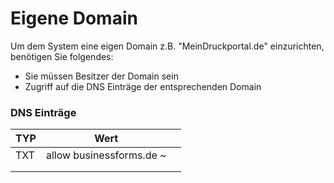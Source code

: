 # Eigene Domain

Um dem System eine eigen Domain z.B. "MeinDruckportal.de" einzurichten, benötigen Sie folgendes:

* Sie müssen Besitzer der Domain sein
* Zugriff auf die DNS Einträge der entsprechenden Domain



### DNS Einträge

| TYP | Wert                      |   |
| --- | ------------------------- | - |
| TXT | allow businessforms.de \~ |   |
|     |                           |   |
|     |                           |   |

